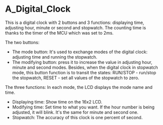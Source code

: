 # A_Digital_Clock
This is a digital clock with 2 buttons and 3 functions: displaying time, adjusting hour, minute or second and stopwatch. The counting time
is thanks to the timer of the MCU which was set to 2ms. 

The two buttons:
  - The mode button: It's used to exchange modes of the digital clock: adjusting time and running the stopwatch.
  - The modifying button: press it to increase the value in adjusting hour, minute and second modes. Besides, when the digital 
  clock in stopwatch mode, this button function is to transit the states: RUN/STOP - run/stop the stopwatch, RESET - set all 
  values of the stopwatch to zero.
 
The three functions: In each mode, the LCD displays the mode name and time.
  - Displaying time: Show time on the 16x2 LCD.
  - Modifying time: Set time to what you want. If the hour number is being adjusted, it will blink. It's the same for minute and 
  second one.
  - Stopwatch: The accuracy of this clock is one percent of second.
